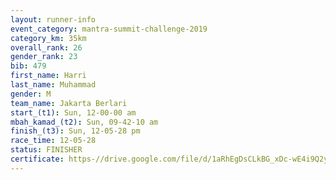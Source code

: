 ```yaml
---
layout: runner-info 
event_category: mantra-summit-challenge-2019 
category_km: 35km 
overall_rank: 26
gender_rank: 23
bib: 479
first_name: Harri
last_name: Muhammad
gender: M
team_name: Jakarta Berlari
start_(t1): Sun, 12-00-00 am
mbah_kamad_(t2): Sun, 09-42-10 am
finish_(t3): Sun, 12-05-28 pm
race_time: 12-05-28
status: FINISHER
certificate: https-//drive.google.com/file/d/1aRhEgDsCLkBG_xDc-wE4i9Q2yMcFo8Uh/view?usp=sharing
---
```

